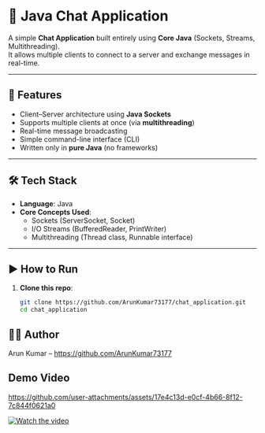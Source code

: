 # 💬 Java Chat Application

A simple **Chat Application** built entirely using **Core Java** (Sockets, Streams, Multithreading).  
It allows multiple clients to connect to a server and exchange messages in real-time.

---

## 🚀 Features
- Client–Server architecture using **Java Sockets**
- Supports multiple clients at once (via **multithreading**)
- Real-time message broadcasting
- Simple command-line interface (CLI)
- Written only in **pure Java** (no frameworks)

---

## 🛠️ Tech Stack
- **Language**: Java  
- **Core Concepts Used**:  
  - Sockets (ServerSocket, Socket)  
  - I/O Streams (BufferedReader, PrintWriter)  
  - Multithreading (Thread class, Runnable interface)  


---

## ▶️ How to Run
1. **Clone this repo**:
   ```bash
   git clone https://github.com/ArunKumar73177/chat_application.git
   cd chat_application


## 👨‍💻 Author

Arun Kumar – https://github.com/ArunKumar73177


## Demo Video
https://github.com/user-attachments/assets/17e4c13d-e0cf-4b66-8f12-7c844f0621a0

[![Watch the video](https://img.youtube.com/vi/-LvgveUDhYw/0.jpg)](https://www.youtube.com/watch?v=-LvgveUDhYw)

